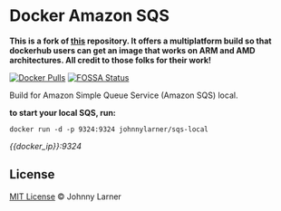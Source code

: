 # Docker Amazon SQS
__This is a fork of [this](https://github.com/vsouza/docker-SQS-local) repository. It offers a multiplatform build so that dockerhub users can get an image that works on ARM and AMD architectures. All credit to those folks for their work!__

[![Docker Pulls](https://img.shields.io/docker/pulls/johnnylarner/sqs-local.svg)](https://hub.docker.com/r/johnnylarner/sqs-local/)
[![FOSSA Status](https://app.fossa.io/api/projects/git%2Bgithub.com%2Fjohnnylarner%2Fdocker-SQS-local.svg?type=shield)](https://app.fossa.io/projects/git%2Bgithub.com%2johhnylarner%2Fdocker-SQS-local?ref=badge_shield)

Build for Amazon Simple Queue Service (Amazon SQS) local.

__to start your local SQS, run:__

`docker run -d -p 9324:9324 johnnylarner/sqs-local`

*{{docker_ip}}:9324*

## License
[MIT License](http://vsouza.mit-license.org/) © Johnny Larner
